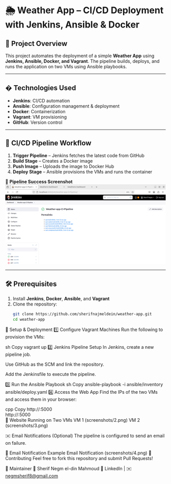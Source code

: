 # 🌦️ Weather App – CI/CD Deployment with Jenkins, Ansible & Docker  

## 📌 Project Overview  
This project automates the deployment of a simple **Weather App** using **Jenkins, Ansible, Docker, and Vagrant**. The pipeline builds, deploys, and runs the application on two VMs using Ansible playbooks.  

---

## � Technologies Used  

- **Jenkins**: CI/CD automation  
- **Ansible**: Configuration management & deployment  
- **Docker**: Containerization  
- **Vagrant**: VM provisioning  
- **GitHub**: Version control  

---

## 📜 CI/CD Pipeline Workflow  

1. **Trigger Pipeline** – Jenkins fetches the latest code from GitHub  
2. **Build Stage** – Creates a Docker image  
3. **Push Image** – Uploads the image to Docker Hub  
4. **Deploy Stage** – Ansible provisions the VMs and runs the container  

📸 **Pipeline Success Screenshot**  
![Pipeline Success](screenshots/1.png)  

---

## 🛠️ Prerequisites  

1. Install **Jenkins**, **Docker**, **Ansible**, and **Vagrant**  
2. Clone the repository:  
   ```sh
   git clone https://github.com/sherifnajmeldein/weather-app.git
   cd weather-app
🔧 Setup & Deployment
1️⃣ Configure Vagrant Machines
Run the following to provision the VMs:

sh
Copy
vagrant up
2️⃣ Jenkins Pipeline Setup
In Jenkins, create a new pipeline job.

Use GitHub as the SCM and link the repository.

Add the Jenkinsfile to execute the pipeline.

3️⃣ Run the Ansible Playbook
sh
Copy
ansible-playbook -i ansible/inventory ansible/deploy.yaml
4️⃣ Access the Web App
Find the IPs of the two VMs and access them in your browser:

cpp
Copy
http://<vm1-ip>:5000  
http://<vm2-ip>:5000  
📸 Website Running on Two VMs
VM 1 (screenshots/2.png) 
VM 2 (screenshots/3.png) 

✉️ Email Notifications (Optional)
The pipeline is configured to send an email on failure.

📸 Email Notification Example
Email Notification
(screenshots/4.png) 
🤝 Contributing
Feel free to fork this repository and submit Pull Requests!

📌 Maintainer
👤 Sherif Negm el-din Mahmoud
🔗 LinkedIn | ✉️ negmsherif8@gmail.com
